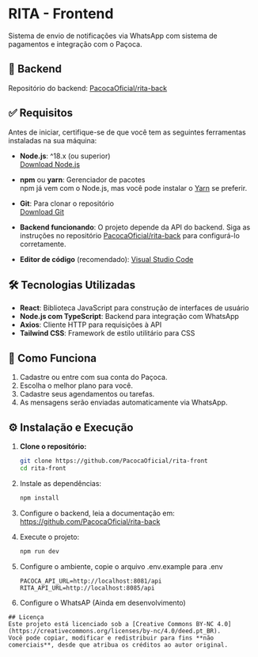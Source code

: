 # RITA - Frontend

Sistema de envio de notificações via WhatsApp com sistema de pagamentos e integração com o Paçoca.

## 🔗 Backend

Repositório do backend: [PacocaOficial/rita-back](https://github.com/PacocaOficial/rita-back)


## ✅ Requisitos
Antes de iniciar, certifique-se de que você tem as seguintes ferramentas instaladas na sua máquina:

- **Node.js**: ^18.x (ou superior)  
  [Download Node.js](https://nodejs.org/)

- **npm** ou **yarn**: Gerenciador de pacotes  
  npm já vem com o Node.js, mas você pode instalar o [Yarn](https://classic.yarnpkg.com/en/docs/install) se preferir.

- **Git**: Para clonar o repositório  
  [Download Git](https://git-scm.com/)

- **Backend funcionando**: O projeto depende da API do backend. Siga as instruções no repositório [PacocaOficial/rita-back](https://github.com/PacocaOficial/rita-back) para configurá-lo corretamente.

- **Editor de código** (recomendado): [Visual Studio Code](https://code.visualstudio.com/)


## 🛠 Tecnologias Utilizadas

- **React**: Biblioteca JavaScript para construção de interfaces de usuário  
- **Node.js com TypeScript**: Backend para integração com WhatsApp  
- **Axios**: Cliente HTTP para requisições à API  
- **Tailwind CSS**: Framework de estilo utilitário para CSS  


## 🚀 Como Funciona

1. Cadastre ou entre com sua conta do Paçoca.  
2. Escolha o melhor plano para você.  
3. Cadastre seus agendamentos ou tarefas.  
4. As mensagens serão enviadas automaticamente via WhatsApp.

 
## ⚙️ Instalação e Execução

1. **Clone o repositório:**
   ```bash
   git clone https://github.com/PacocaOficial/rita-front
   cd rita-front
   ```
2. Instale as dependências:
   ```sh
   npm install
   ```
3. Configure o backend, leia a documentação em: https://github.com/PacocaOficial/rita-back

4. Execute o projeto:
   ```sh
   npm run dev
   ```
5. Configure o ambiente, copie o arquivo .env.example para .env 
    ```
    PACOCA_API_URL=http://localhost:8081/api
    RITA_API_URL=http://localhost:8085/api

    ```

6. Configure o WhatsAP
    (Ainda em desenvolvimento)

```
## Licença
Este projeto está licenciado sob a [Creative Commons BY-NC 4.0](https://creativecommons.org/licenses/by-nc/4.0/deed.pt_BR).  
Você pode copiar, modificar e redistribuir para fins **não comerciais**, desde que atribua os créditos ao autor original.
